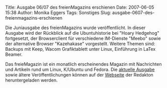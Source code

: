 Title: Ausgabe 06/07 des freienMagazins erschienen
Date: 2007-06-05 15:38
Author: Monika Eggers
Tags: Sonstiges
Slug: ausgabe-0607-des-freienmagazins-erschienen

Die Juniausgabe des freienMagazins wurde veröffentlicht. In dieser
Ausgabe wird der Rückblick auf die Ubuntuhistorie bei "Hoary Hedgehog"
fortgesetzt, der Browserclient für verschiedene IM-Dienste "Meebo" sowie
der alternative Browser "Kazehakase" vorgestellt. Weitere Themen sind:
Backups mit Keep, Wacom Grafiktablett unter Linux, Einführung in LaTex
Beamer.


Das freieMagazin ist ein monatlich erscheinendes Magazin mit Nachrichten
und Artikeln rund um Linux, K/Ubuntu und Fedora. Die [aktuelle
Ausgabe](http://www.elyps.de/freiesMagazin-2007-06.html "http://www.elyps.de/freiesMagazin-2007-06.html") sowie ältere Veröffentlichungen können auf der
[Webseite](http://www.freies-magazin.de/ "http://www.freies-magazin.de/") der Redakton heruntergeladen werden.


<!--break--><!--break-->

